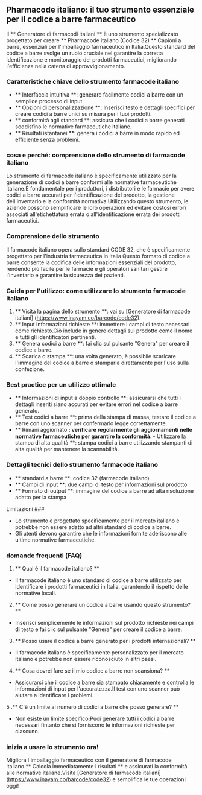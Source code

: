 ## Pharmacode italiano: il tuo strumento essenziale per il codice a barre farmaceutico

Il ** Generatore di farmacodi italiani ** è uno strumento specializzato progettato per creare ** Pharmacode italiano (Codice 32) ** Capioni a barre, essenziali per l'imballaggio farmaceutico in Italia.Questo standard del codice a barre svolge un ruolo cruciale nel garantire la corretta identificazione e monitoraggio dei prodotti farmaceutici, migliorando l'efficienza nella catena di approvvigionamento.

### Caratteristiche chiave dello strumento farmacode italiano
- ** Interfaccia intuitiva **: generare facilmente codici a barre con un semplice processo di input.
- ** Opzioni di personalizzazione **: Inserisci testo e dettagli specifici per creare codici a barre unici su misura per i tuoi prodotti.
- ** conformità agli standard **: assicura che i codici a barre generati soddisfino le normative farmaceutiche italiane.
- ** Risultati istantanei **: genera i codici a barre in modo rapido ed efficiente senza problemi.

### cosa e perché: comprensione dello strumento di farmacode italiano
Lo strumento di farmacode italiano è specificamente utilizzato per la generazione di codici a barre conformi alle normative farmaceutiche italiane.È fondamentale per i produttori, i distributori e le farmacie per avere codici a barre accurati per l'identificazione del prodotto, la gestione dell'inventario e la conformità normativa.Utilizzando questo strumento, le aziende possono semplificare le loro operazioni ed evitare costosi errori associati all'etichettatura errata o all'identificazione errata dei prodotti farmaceutici.

### Comprensione dello strumento
Il farmacode italiano opera sullo standard CODE 32, che è specificamente progettato per l'industria farmaceutica in Italia.Questo formato di codice a barre consente la codifica delle informazioni essenziali del prodotto, rendendo più facile per le farmacie e gli operatori sanitari gestire l'inventario e garantire la sicurezza dei pazienti.

### Guida per l'utilizzo: come utilizzare lo strumento farmacode italiano
1. ** Visita la pagina dello strumento **: vai su [Generatore di farmacode italiani] (https://www.inayam.co/barcode/code32).
2. ** Input Informazioni richieste **: immettere i campi di testo necessari come richiesto.Ciò include in genere dettagli sul prodotto come il nome e tutti gli identificatori pertinenti.
3. ** Genera codici a barre **: fai clic sul pulsante "Genera" per creare il codice a barre.
4. ** Scarica o stampa **: una volta generato, è possibile scaricare l'immagine del codice a barre o stamparla direttamente per l'uso sulla confezione.

### Best practice per un utilizzo ottimale
- ** Informazioni di input a doppio controllo **: assicurarsi che tutti i dettagli inseriti siano accurati per evitare errori nel codice a barre generato.
- ** Test codici a barre **: prima della stampa di massa, testare il codice a barre con uno scanner per confermarlo legge correttamente.
- ** Rimani aggiornato **: verificare regolarmente gli aggiornamenti nelle normative farmaceutiche per garantire la conformità.
-** Utilizzare la stampa di alta qualità **: stampa codici a barre utilizzando stampanti di alta qualità per mantenere la scannabilità.

### Dettagli tecnici dello strumento farmacode italiano
- ** standard a barre **: codice 32 (farmacode italiano)
- ** Campi di input **: due campi di testo per informazioni sul prodotto
- ** Formato di output **: immagine del codice a barre ad alta risoluzione adatto per la stampa

Limitazioni ###
- Lo strumento è progettato specificamente per il mercato italiano e potrebbe non essere adatto ad altri standard di codice a barre.
- Gli utenti devono garantire che le informazioni fornite aderiscono alle ultime normative farmaceutiche.

### domande frequenti (FAQ)

1. ** Qual è il farmacode italiano? **
- Il farmacode italiano è uno standard di codice a barre utilizzato per identificare i prodotti farmaceutici in Italia, garantendo il rispetto delle normative locali.

2. ** Come posso generare un codice a barre usando questo strumento? **
- Inserisci semplicemente le informazioni sul prodotto richieste nei campi di testo e fai clic sul pulsante "Genera" per creare il codice a barre.

3. ** Posso usare il codice a barre generato per i prodotti internazionali? **
- Il farmacode italiano è specificamente personalizzato per il mercato italiano e potrebbe non essere riconosciuto in altri paesi.

4. ** Cosa dovrei fare se il mio codice a barre non scansiona? **
- Assicurarsi che il codice a barre sia stampato chiaramente e controlla le informazioni di input per l'accuratezza.Il test con uno scanner può aiutare a identificare i problemi.

5 .** C'è un limite al numero di codici a barre che posso generare? **
- Non esiste un limite specifico;Puoi generare tutti i codici a barre necessari fintanto che si forniscono le informazioni richieste per ciascuno.

### inizia a usare lo strumento ora!
Migliora l'imballaggio farmaceutico con il generatore di farmacode italiano.** Calcola immediatamente i risultati ** e assicurati la conformità alle normative italiane.Visita [Generatore di farmacode italiani] (https://www.inayam.co/barcode/code32) e semplifica le tue operazioni oggi!